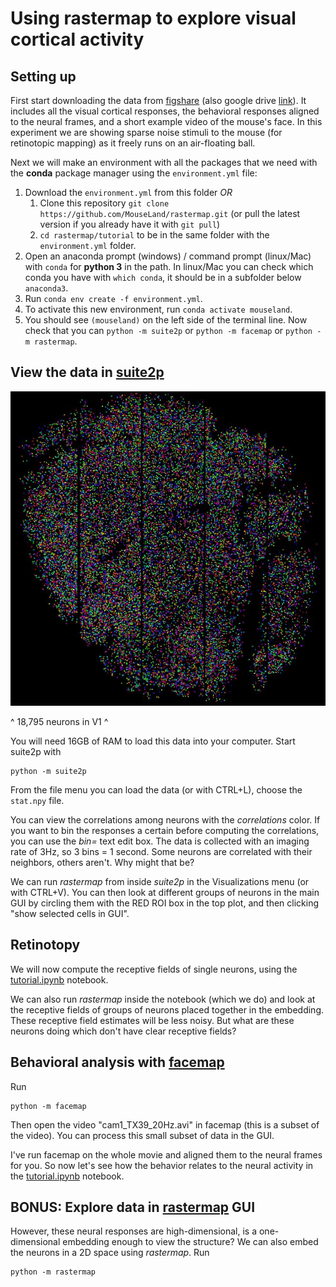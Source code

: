 # Using rastermap to explore visual cortical activity

## Setting up

First start downloading the data from [figshare]() (also google drive [link](https://drive.google.com/drive/u/0/folders/1fvnHDucsyBryVoWdo7u5YbaufoqDrsy9)). It includes all the visual cortical responses, the behavioral responses aligned to the neural frames, and a short example video of the mouse's face. In this experiment we are showing sparse noise stimuli to the mouse (for retinotopic mapping) as it freely runs on an air-floating ball.

Next we will make an environment with all the packages that we need with the **conda** package manager using the `environment.yml` file:

1. Download the `environment.yml` from this folder *OR*
    1. Clone this repository `git clone https://github.com/MouseLand/rastermap.git` (or pull the latest version if you already have it with `git pull`)
    2. `cd rastermap/tutorial` to be in the same folder with the `environment.yml` folder.
2. Open an anaconda prompt (windows) / command prompt (linux/Mac) with `conda` for **python 3** in the path. In linux/Mac you can check which conda you have with `which conda`, it should be in a subfolder below `anaconda3`.
3. Run `conda env create -f environment.yml`.
4. To activate this new environment, run `conda activate mouseland`.
5. You should see `(mouseland)` on the left side of the terminal line. Now check that you can `python -m suite2p` or `python -m facemap` or `python -m rastermap`.

## View the data in [suite2p](https://github.com/MouseLand/suite2p)
![2pv1](2pv1.JPG)

^ 18,795 neurons in V1 ^

You will need 16GB of RAM to load this data into your computer. Start suite2p  with
```
python -m suite2p
```
From the file menu you can load the data (or with CTRL+L), choose the `stat.npy` file.

You can view the correlations among neurons with the *correlations* color. If you want to bin the responses a certain before computing the correlations, you can use the *bin=* text edit box. The data is collected with an imaging rate of 3Hz, so 3 bins = 1 second. Some neurons are correlated with their neighbors, others aren't. Why might that be?

We can run *rastermap* from inside *suite2p* in the Visualizations menu (or with CTRL+V). You can then look at different groups of neurons in the main GUI by circling them with the RED ROI box in the top plot, and then clicking "show selected cells in GUI".

## Retinotopy

We will now compute the receptive fields of single neurons, using the [tutorial.ipynb](tutorial.ipynb) notebook. 

We can also run *rastermap* inside the notebook (which we do) and look at the receptive fields of groups of neurons placed together in the embedding. These receptive field estimates will be less noisy. But what are these neurons doing which don't have clear receptive fields?

## Behavioral analysis with [facemap](https://github.com/MouseLand/facemap)

Run
```
python -m facemap
```

Then open the video "cam1_TX39_20Hz.avi" in facemap (this is a subset of the video). You can process this small subset of data in the GUI.

I've run facemap on the whole movie and aligned them to the neural frames for you. So now let's see how the behavior relates to the neural activity in the [tutorial.ipynb](tutorial.ipynb) notebook.

## BONUS: Explore data in [rastermap](https://github.com/MouseLand/rastermap) GUI

However, these neural responses are high-dimensional, is a one-dimensional embedding enough to view the structure? We can also embed the neurons in a 2D space using *rastermap*. Run
```
python -m rastermap
```





